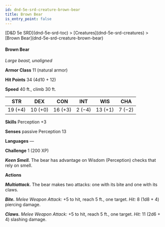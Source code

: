 ```yaml
---
id: dnd-5e-srd-creature-brown-bear
title: Brown Bear
is_entry_point: false
---
```


<breadcrumb>
[D&D 5e SRD](dnd-5e-srd-toc) >  [Creatures](dnd-5e-srd-creatures) > [Brown Bear](dnd-5e-srd-creature-brown-bear)
</breadcrumb>

#### Brown Bear

*Large beast, unaligned*

**Armor Class** 11 (natural armor)

**Hit Points** 34 (4d10 + 12)

**Speed** 40 ft., climb 30 ft.

| STR     | DEX     | CON     | INT    | WIS     | CHA    |
|---------|---------|---------|--------|---------|--------|
| 19 (+4) | 10 (+0) | 16 (+3) | 2 (−4) | 13 (+1) | 7 (−2) |

**Skills** Perception +3

**Senses** passive Perception 13

**Languages** —

**Challenge** 1 (200 XP)

***Keen Smell.*** The bear has advantage on Wisdom (Perception) checks that rely on smell.

**Actions**

***Multiattack.*** The bear makes two attacks: one with its bite and one with its claws.

***Bite.*** *Melee Weapon Attack:* +5 to hit, reach 5 ft., one target. *Hit:* 8 (1d8 + 4) piercing damage.

***Claws.*** *Melee Weapon Attack:* +5 to hit, reach 5 ft., one target. *Hit:* 11 (2d6 + 4) slashing damage.

